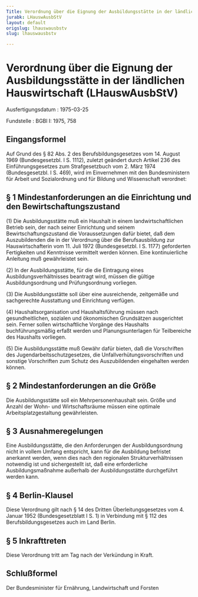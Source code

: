 ```yaml
---
Title: Verordnung über die Eignung der Ausbildungsstätte in der ländlichen Hauswirtschaft
jurabk: LHauswAusbStV
layout: default
origslug: lhauswausbstv
slug: lhauswausbstv

---
```


# Verordnung über die Eignung der Ausbildungsstätte in der ländlichen Hauswirtschaft (LHauswAusbStV)

Ausfertigungsdatum
:   1975-03-25

Fundstelle
:   BGBl I: 1975, 758

## Eingangsformel

Auf Grund des § 82 Abs. 2 des Berufsbildungsgesetzes vom 14. August
1969 (Bundesgesetzbl. I S. 1112), zuletzt geändert durch Artikel 236
des Einführungsgesetzes zum Strafgesetzbuch vom 2. März 1974
(Bundesgesetzbl. I S. 469), wird im Einvernehmen mit den
Bundesministern für Arbeit und Sozialordnung und für Bildung und
Wissenschaft verordnet:

## § 1 Mindestanforderungen an die Einrichtung und den Bewirtschaftungszustand

(1) Die Ausbildungsstätte muß ein Haushalt in einem
landwirtschaftlichen Betrieb sein, der nach seiner Einrichtung und
seinem Bewirtschaftungszustand die Voraussetzungen dafür bietet, daß
dem Auszubildenden die in der
Verordnung über die Berufsausbildung zur Hauswirtschafterin vom 11.
Juli 1972 (Bundesgesetzbl. I S. 1177)              geforderten
Fertigkeiten und Kenntnisse vermittelt werden können. Eine
kontinuierliche Anleitung muß gewährleistet sein.

(2) In der Ausbildungsstätte, für die die Eintragung eines
Ausbildungsverhältnisses beantragt wird, müssen die gültige
Ausbildungsordnung und Prüfungsordnung vorliegen.

(3) Die Ausbildungsstätte soll über eine ausreichende, zeitgemäße und
sachgerechte Ausstattung und Einrichtung verfügen.

(4) Haushaltsorganisation und Haushaltsführung müssen nach
gesundheitlichen, sozialen und ökonomischen Grundsätzen ausgerichtet
sein. Ferner sollen wirtschaftliche Vorgänge des Haushalts
buchführungsmäßig erfaßt werden und Planungsunterlagen für
Teilbereiche des Haushalts vorliegen.

(5) Die Ausbildungsstätte muß Gewähr dafür bieten, daß die
Vorschriften des Jugendarbeitsschutzgesetzes, die
Unfallverhütungsvorschriften und sonstige Vorschriften zum Schutz des
Auszubildenden eingehalten werden können.

## § 2 Mindestanforderungen an die Größe

Die Ausbildungsstätte soll ein Mehrpersonenhaushalt sein. Größe und
Anzahl der Wohn- und Wirtschaftsräume müssen eine optimale
Arbeitsplatzgestaltung gewährleisten.

## § 3 Ausnahmeregelungen

Eine Ausbildungsstätte, die den Anforderungen der Ausbildungsordnung
nicht in vollem Umfang entspricht, kann für die Ausbildung befristet
anerkannt werden, wenn dies nach den regionalen Strukturverhältnissen
notwendig ist und sichergestellt ist, daß eine erforderliche
Ausbildungsmaßnahme außerhalb der Ausbildungsstätte durchgeführt
werden kann.

## § 4 Berlin-Klausel

Diese Verordnung gilt nach § 14 des Dritten Überleitungsgesetzes vom
4\. Januar 1952 (Bundesgesetzblatt I S. 1) in Verbindung mit § 112 des
Berufsbildungsgesetzes auch im Land Berlin.

## § 5 Inkrafttreten

Diese Verordnung tritt am Tag nach der Verkündung in Kraft.

## Schlußformel

Der Bundesminister für Ernährung, Landwirtschaft und Forsten

